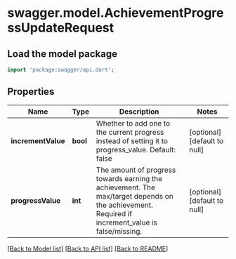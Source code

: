 # swagger.model.AchievementProgressUpdateRequest

## Load the model package
```dart
import 'package:swagger/api.dart';
```

## Properties
Name | Type | Description | Notes
------------ | ------------- | ------------- | -------------
**incrementValue** | **bool** | Whether to add one to the current progress instead of setting it to progress_value. Default: false | [optional] [default to null]
**progressValue** | **int** | The amount of progress towards earning the achievement. The max/target depends on the achievement. Required if increment_value is false/missing. | [optional] [default to null]

[[Back to Model list]](../README.md#documentation-for-models) [[Back to API list]](../README.md#documentation-for-api-endpoints) [[Back to README]](../README.md)


